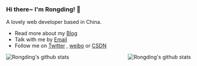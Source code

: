 <!--
**wangrongding/wangrongding** is a ✨ _special_ ✨ repository because its `README.md` (this file) appears on your GitHub profile.

Here are some ideas to get you started:

- 🔭 I’m currently working on ...
- 🌱 I’m currently learning ...
- 👯 I’m looking to collaborate on ...
- 🤔 I’m looking for help with ...
- 💬 Ask me about ...
- 📫 How to reach me: ...
- 😄 Pronouns: ...
- ⚡ Fun fact: ...
-->
### Hi there~ I'm Rongding! 👋

A lovely web developer based in China.
- Read more about my [Blog](http://www.fedtop.com/)
- Talk with me by [Email](mailto:wangrongding@qq.com)
- Follow me on [Twitter](https://twitter.com/Sparrow_wrd) , [weibo](https://weibo.com/wangrongding) or [CSDN](https://blog.csdn.net/weixin_42038245)

<img align="left" style="padding:0;" src="https://github-readme-stats.vercel.app/api/top-langs/?username=anuraghazra&layout=compact" alt="Rongding's github stats"/>

<img align="right" style="padding:0;" src="https://github-readme-stats.vercel.app/api?username=wangrongding&show_icons=true&icon_color=0366d6&bg_color=ffffff&hide_title=true&include_all_commits=true" alt="Rongding's github stats"/>



